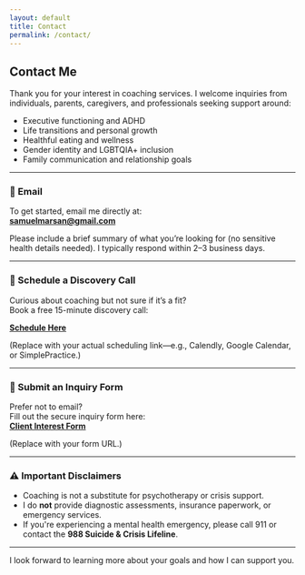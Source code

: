 ```yaml
---
layout: default
title: Contact
permalink: /contact/
---
```


## Contact Me

Thank you for your interest in coaching services. I welcome inquiries from individuals, parents, caregivers, and professionals seeking support around:

- Executive functioning and ADHD
- Life transitions and personal growth
- Healthful eating and wellness
- Gender identity and LGBTQIA+ inclusion
- Family communication and relationship goals

---

### 📩 Email

To get started, email me directly at:  
**[samuelmarsan@gmail.com](mailto:samuelmarsan@gmail.com)**

Please include a brief summary of what you’re looking for (no sensitive health details needed). I typically respond within 2–3 business days.

---

### 📅 Schedule a Discovery Call

Curious about coaching but not sure if it’s a fit?  
Book a free 15-minute discovery call:

**[Schedule Here](https://calendly.com/yourlink)**

(Replace with your actual scheduling link—e.g., Calendly, Google Calendar, or SimplePractice.)

---

### 📝 Submit an Inquiry Form

Prefer not to email?  
Fill out the secure inquiry form here:  
**[Client Interest Form](https://formspree.io/f/yourformid)**

(Replace with your form URL.)

---

### ⚠️ Important Disclaimers

- Coaching is not a substitute for psychotherapy or crisis support.
- I do **not** provide diagnostic assessments, insurance paperwork, or emergency services.
- If you're experiencing a mental health emergency, please call 911 or contact the **988 Suicide & Crisis Lifeline**.

---

I look forward to learning more about your goals and how I can support you.
